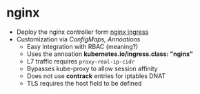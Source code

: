 # nginx
- Deploy the nginx controller form [nginx ingress](https://github.com/kubernetes/ingress-nginx/tree/master/deploy)
- Customization via _ConfigMaps, Annoations_
  * Easy integration with RBAC (meaning?)
  * Uses the annoation **kubernetes.io/ingress.class: "nginx"**
  * L7 traffic requires `proxy-real-ip-cidr`
  * Bypasses kube-proxy to allow session affinity
  * Does not use **contrack** entries for iptables DNAT
  * TLS requires the host field to be defined

